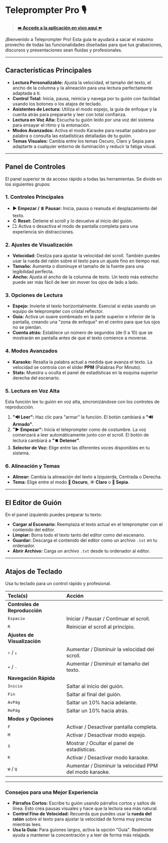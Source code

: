 # Teleprompter Pro 🎙️

> **[➡️ Accede a la aplicación en vivo aquí ⬅️](https://xococode.github.io/Teleprompter-Pro/)**

¡Bienvenido a Teleprompter Pro! Esta guía te ayudará a sacar el máximo provecho de todas las funcionalidades diseñadas para que tus grabaciones, discursos y presentaciones sean fluidas y profesionales.

---

## Características Principales

*   **Lectura Personalizable:** Ajusta la velocidad, el tamaño del texto, el ancho de la columna y la alineación para una lectura perfectamente adaptada a ti.
*   **Control Total:** Inicia, pausa, reinicia y navega por tu guión con facilidad usando los botones o los atajos de teclado.
*   **Asistentes de Lectura:** Utiliza el modo espejo, la guía de enfoque y la cuenta atrás para prepararte y leer con total confianza.
*   **Lectura en Voz Alta:** Escucha tu guión leído por una voz del sistema para ensayar el ritmo y la entonación.
*   **Modos Avanzados:** Activa el modo Karaoke para resaltar palabra por palabra o consulta las estadísticas detalladas de tu guión.
*   **Temas Visuales:** Cambia entre los temas Oscuro, Claro y Sepia para adaptarte a cualquier entorno de iluminación y reducir la fatiga visual.

---

## Panel de Controles

El panel superior te da acceso rápido a todas las herramientas. Se divide en los siguientes grupos:

### 1. Controles Principales
*   **▶️ Empezar / ⏸️ Pausar:** Inicia, pausa o reanuda el desplazamiento del texto.
*   **↻ Reset:** Detiene el scroll y lo devuelve al inicio del guión.
*   **⛶:** Activa o desactiva el modo de pantalla completa para una experiencia sin distracciones.

### 2. Ajustes de Visualización
*   **Velocidad:** Desliza para ajustar la velocidad del scroll. También puedes usar la rueda del ratón sobre el texto para un ajuste fino en tiempo real.
*   **Tamaño:** Aumenta o disminuye el tamaño de la fuente para una legibilidad perfecta.
*   **Ancho:** Ajusta el ancho de la columna de texto. Un texto más estrecho puede ser más fácil de leer sin mover los ojos de lado a lado.

### 3. Opciones de Lectura
*   **Espejo:** Invierte el texto horizontalmente. Esencial si estás usando un equipo de teleprompter con cristal reflector.
*   **Guía:** Activa un suave sombreado en la parte superior e inferior de la pantalla, creando una "zona de enfoque" en el centro para que tus ojos no se pierdan.
*   **Cuenta atrás:** Establece un número de segundos (de 0 a 10) que se mostrarán en pantalla antes de que el texto comience a moverse.

### 4. Modos Avanzados
*   **Karaoke:** Resalta la palabra actual a medida que avanza el texto. La velocidad se controla con el slider **PPM** (Palabras Por Minuto).
*   **Stats:** Muestra u oculta el panel de estadísticas en la esquina superior derecha del escenario.

### 5. Lectura en Voz Alta
Esta función lee tu guión en voz alta, sincronizándose con los controles de reproducción.
1.  **"🔊 Leer":** Haz clic para "armar" la función. El botón cambiará a **"🔊 Armado"**.
2.  **"▶️ Empezar":** Inicia el teleprompter como de costumbre. La voz comenzará a leer automáticamente junto con el scroll. El botón de lectura cambiará a **"⏹️ Detener"**.
3.  **Selector de Voz:** Elige entre las diferentes voces disponibles en tu sistema.

### 6. Alineación y Temas
*   **Alinear:** Cambia la alineación del texto a Izquierda, Centrada o Derecha.
*   **Tema:** Elige entre el modo **🌙 Oscuro**, **☀️ Claro** o **📜 Sepia**.

---

## El Editor de Guión

En el panel izquierdo puedes preparar tu texto:
*   **Cargar al Escenario:** Reemplaza el texto actual en el teleprompter con el contenido del editor.
*   **Limpiar:** Borra todo el texto tanto del editor como del escenario.
*   **Guardar:** Descarga el contenido del editor como un archivo `.txt` en tu ordenador.
*   **Abrir Archivo:** Carga un archivo `.txt` desde tu ordenador al editor.

---

## Atajos de Teclado

Usa tu teclado para un control rápido y profesional.

| Tecla(s) | Acción |
| :--- | :--- |
| **Controles de Reproducción** | |
| <kbd>Espacio</kbd> | Iniciar / Pausar / Continuar el scroll. |
| <kbd>R</kbd> | Reiniciar el scroll al principio. |
| **Ajustes de Visualización** | |
| <kbd>↑</kbd> / <kbd>↓</kbd> | Aumentar / Disminuir la velocidad del scroll. |
| <kbd>+</kbd> / <kbd>-</kbd> | Aumentar / Disminuir el tamaño del texto. |
| **Navegación Rápida** | |
| <kbd>Inicio</kbd> | Saltar al inicio del guión. |
| <kbd>Fin</kbd> | Saltar al final del guión. |
| <kbd>AvPág</kbd> | Saltar un 10% hacia adelante. |
| <kbd>RePág</kbd> | Saltar un 10% hacia atrás. |
| **Modos y Opciones** | |
| <kbd>F</kbd> | Activar / Desactivar pantalla completa. |
| <kbd>M</kbd> | Activar / Desactivar modo espejo. |
| <kbd>S</kbd> | Mostrar / Ocultar el panel de estadísticas. |
| <kbd>K</kbd> | Activar / Desactivar modo karaoke. |
| <kbd>W</kbd> / <kbd>Q</kbd> | Aumentar / Disminuir la velocidad PPM del modo karaoke. |

---

### Consejos para una Mejor Experiencia
*   **Párrafos Cortos:** Escribe tu guión usando párrafos cortos y saltos de línea. Esto crea pausas visuales y hace que la lectura sea más natural.
*   **Control Fino de Velocidad:** Recuerda que puedes usar la **rueda del ratón** sobre el texto para ajustar la velocidad de forma muy precisa mientras lees.
*   **Usa la Guía:** Para guiones largos, activa la opción "Guía". Realmente ayuda a mantener la concentración y a leer de forma más relajada.
